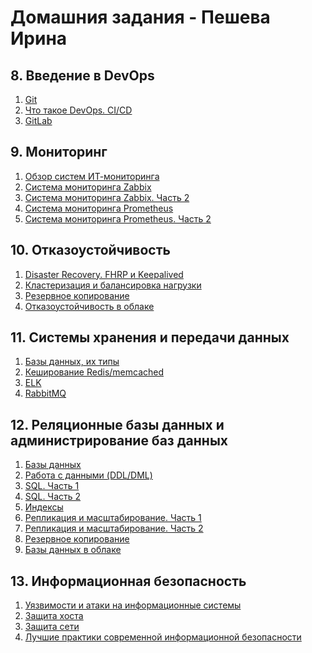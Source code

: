 # Домашния задания - Пешева Ирина

## 8. Введение в DevOps

1. [Git](homework/08.01-Git/README.md)
2. [Что такое DevOps. CI/CD](homework/08.02-CICD/README.md)
3. [GitLab](homework/08.03-GitLab/README.md)

## 9. Мониторинг

1. [Обзор систем ИТ-мониторинга](homework/09.01-MonitoringOverview/README.md)
2. [Система мониторинга Zabbix](homework/09.02-Zabbix-1/README.md)
3. [Система мониторинга Zabbix. Часть 2](homework/09.03-Zabbix-2/README.md)
4. [Система мониторинга Prometheus](homework/09.04-Prometheus/README.md)
5. [Система мониторинга Prometheus. Часть 2](homework/09.05-Prometheus-2/README.md)

## 10. Отказоустойчивость

1. [Disaster Recovery. FHRP и Keepalived](homework/10.01-FHRPAndKeepalived/README.md)
2. [Кластеризация и балансировка нагрузки](homework/10.02-ClusteringAndLoadBalancing/README.md)
3. [Резервное копирование](homework/10.03-Backup/README.md)
4. [Отказоустойчивость в облаке](homework/10.04-CloudResilience/README.md)

## 11. Системы хранения и передачи данных

1. [Базы данных, их типы](homework/11.01-TypesOfDatabases/README.md)
2. [Кеширование Redis/memcached](homework/11.02-CachingWithMemcachedAndRedis/README.md)
3. [ELK](homework/11.03-ELK/README.md)
4. [RabbitMQ](homework/11.04-RabbitMQ/README.md)

## 12. Реляционные базы данных и администрирование баз данных

1. [Базы данных](homework/12.01-Databases/README.md)
2. [Работа с данными (DDL/DML)](homework/12.02-DataOperations/README.md)
3. [SQL. Часть 1](homework/12.03-SQL_1/README.md)
4. [SQL. Часть 2](homework/12.04-SQL_2/README.md)
5. [Индексы](homework/12.05-Index/README.md)
6. [Репликация и масштабирование. Часть 1](homework/12.06-Replication_1/README.md)
7. [Репликация и масштабирование. Часть 2](homework/12.07-Replication_2/README.md)
8. [Резервное копирование](homework/12.08-Backup/README.md)
9. [Базы данных в облаке](homework/12.09-DatabasesInCloud/README.md)

## 13. Информационная безопасность

1. [Уязвимости и атаки на информационные системы]()
2. [Защита хоста]()
3. [Защита сети]()
4. [Лучшие практики современной информационной безопасности]()